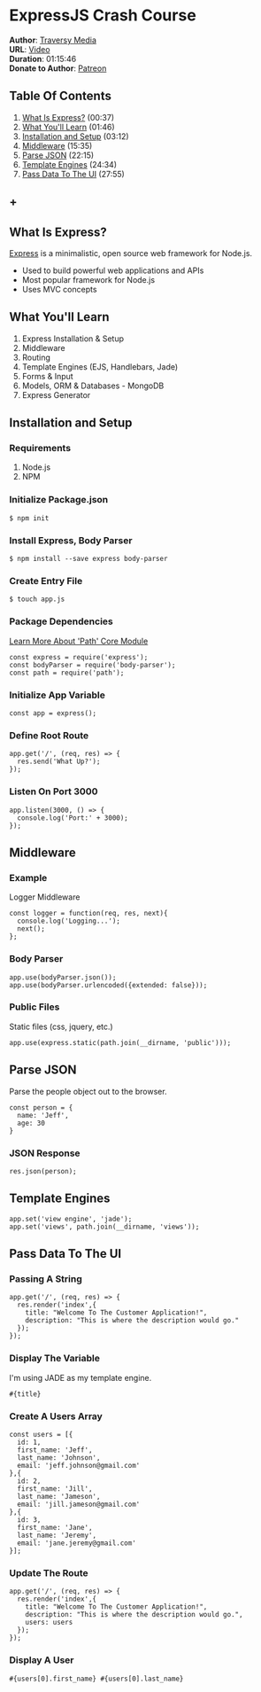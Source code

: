 # ExpressJS Crash Course
**Author**: [Traversy Media](https://www.youtube.com/user/TechGuyWeb)  
**URL**: [Video](https://youtu.be/gnsO8-xJ8rs)  
**Duration**: 01:15:46  
**Donate to Author**: [Patreon](https://www.patreon.com/traversymedia)  

## Table Of Contents
1. [What Is Express?](#what-is-express) (00:37)
1. [What You'll Learn](#what-youll-learn) (01:46)
1. [Installation and Setup](#installation-and-setup) (03:12)
1. [Middleware](#middleware) (15:35)
1. [Parse JSON](#parse-json) (22:15)
1. [Template Engines](#template-engines) (24:34)
1. [Pass Data To The UI](#pass-data-to-the-ui) (27:55)
## +

## What Is Express?
[Express](https://expressjs.com/) is a minimalistic, open source web framework for Node.js.
* Used to build powerful web applications and APIs
* Most popular framework for Node.js
* Uses MVC concepts

## What You'll Learn
1. Express Installation & Setup
1. Middleware
1. Routing
1. Template Engines (EJS, Handlebars, Jade)
1. Forms & Input
1. Models, ORM & Databases - MongoDB
1. Express Generator

## Installation and Setup

### Requirements
1. Node.js
1. NPM

### Initialize Package.json
```
$ npm init
```
### Install Express, Body Parser
```
$ npm install --save express body-parser
```
### Create Entry File
```
$ touch app.js
```
### Package Dependencies
[Learn More About 'Path' Core Module](http://www.tutorialsteacher.com/nodejs/nodejs-modules)
```
const express = require('express');
const bodyParser = require('body-parser');
const path = require('path');
```
### Initialize App Variable
```
const app = express();
```
### Define Root Route
```
app.get('/', (req, res) => {
  res.send('What Up?');
});
```
### Listen On Port 3000
```
app.listen(3000, () => {
  console.log('Port:' + 3000);
});
```

## Middleware

### Example
Logger Middleware
```
const logger = function(req, res, next){
  console.log('Logging...');
  next();
};
```
### Body Parser
```
app.use(bodyParser.json());
app.use(bodyParser.urlencoded({extended: false}));
```
### Public Files
Static files (css, jquery, etc.)
```
app.use(express.static(path.join(__dirname, 'public')));
```

## Parse JSON
Parse the people object out to the browser.
```
const person = {
  name: 'Jeff',
  age: 30
}
```
### JSON Response
```
res.json(person);
```

## Template Engines
```
app.set('view engine', 'jade');
app.set('views', path.join(__dirname, 'views'));
```
## Pass Data To The UI
### Passing A String
```
app.get('/', (req, res) => {
  res.render('index',{
    title: "Welcome To The Customer Application!",
    description: "This is where the description would go."
  });
});
```
### Display The Variable
I'm using JADE as my template engine.
```
#{title}
```
### Create A Users Array
```
const users = [{
  id: 1,
  first_name: 'Jeff',
  last_name: 'Johnson',
  email: 'jeff.johnson@gmail.com'
},{
  id: 2,
  first_name: 'Jill',
  last_name: 'Jameson',
  email: 'jill.jameson@gmail.com'
},{
  id: 3,
  first_name: 'Jane',
  last_name: 'Jeremy',
  email: 'jane.jeremy@gmail.com'
}];
```
### Update The Route
```
app.get('/', (req, res) => {
  res.render('index',{
    title: "Welcome To The Customer Application!",
    description: "This is where the description would go.",
    users: users
  });
});
```
### Display A User
```
#{users[0].first_name} #{users[0].last_name}
```
